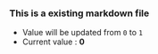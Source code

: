 ### This is a existing markdown file
 - Value will be updated from `0` to `1`
 - Current value : **0**
